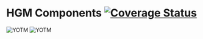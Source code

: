 # HGM Components [![Coverage Status](https://coveralls.io/repos/github/HemulGM/Components/badge.svg?branch=master)](https://coveralls.io/github/HemulGM/Components?branch=master)


![YOTM](https://hemulgm.ru/images/preview/hcolorgrid.png)
![YOTM](https://hemulgm.ru/images/preview/hcolorgrid_w.png)
